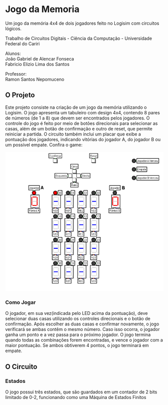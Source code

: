 <h1>Jogo da Memoria</h1>

Um jogo da memória 4x4 de dois jogadores feito no Logisim com circuitos lógicos.

Trabalho de Circuitos Digitais - Ciência da Computação - Universidade Federal do Cariri

Alunos: <br>
João Gabriel de Alencar Fonseca <br>
Fabricio Elizio Lima dos Santos

Professor: <br>
Ramon Santos Nepomuceno


<h2>O Projeto</h2>
<p>Este projeto consiste na criação de um jogo da memória utilizando o Logisim. O jogo apresenta um tabuleiro com design 4x4, contendo 8 pares de números (de 1 a 8) que devem ser encontrados pelos jogadores. O controle do jogo é feito por meio de botões direcionais para selecionar as casas, além de um botão de confirmação e outro de reset, que permite reiniciar a partida. O circuito também inclui um placar que exibe a pontuação dos jogadores, indicando vitórias do jogador A, do jogador B ou um possível empate. Confira o game:</p>

![Imagem do Jogo](./imagens/01.png)

<h3>Como Jogar</h3>

<p>O jogador, em sua vez(indicada pelo LED acima da pontuação), deve selecionar duas casas utilizando os controles direcionais e o botão de confirmação. Após escolher as duas casas e confirmar novamente, o jogo verificará se ambas contêm o mesmo número. Caso isso ocorra, o jogador ganha um ponto e a vez passa para o próximo jogador. O jogo termina quando todas as combinações forem encontradas, e vence o jogador com a maior pontuação. Se ambos obtiverem 4 pontos, o jogo terminará em empate.</p>

<h2>O Circuito</h2>

<h3>Estados</h3>

<p>O jogo possui três estados, que são guardados em um contador de 2 bits limitado de 0-2, funcionando como uma Máquina de Estados Finitos</p>

